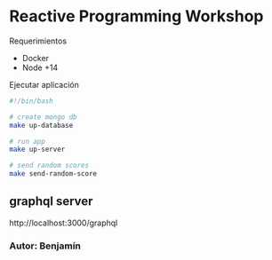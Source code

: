 

# Reactive Programming Workshop

Requerimientos

* Docker
* Node +14

Ejecutar aplicación

```bash
#!/bin/bash

# create mongo db
make up-database

# run app
make up-server

# send random scores
make send-random-score

```


## graphql server

http://localhost:3000/graphql

### Autor: Benjamín

